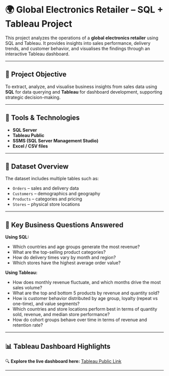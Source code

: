 # 🌍 Global Electronics Retailer – SQL + Tableau Project

This project analyzes the operations of a **global electronics retailer** using SQL and Tableau. It provides insights into sales performance, delivery trends, and customer behavior, and visualises the findings through an interactive Tableau dashboard.

---

## 🎯 Project Objective

To extract, analyze, and visualise business insights from sales data using **SQL** for data querying and **Tableau** for dashboard development, supporting strategic decision-making.

---

## 🧰 Tools & Technologies

- **SQL Server**  
- **Tableau Public**  
- **SSMS (SQL Server Management Studio)**  
- **Excel / CSV files**

---

## 📁 Dataset Overview

The dataset includes multiple tables such as:

- `Orders` – sales and delivery data  
- `Customers` – demographics and geography  
- `Products` – categories and pricing  
- `Stores` – physical store locations  

---

## 🧠 Key Business Questions Answered

**Using SQL:**
- Which countries and age groups generate the most revenue?
- What are the top-selling product categories?
- How do delivery times vary by month and region?
- Which stores have the highest average order value?

**Using Tableau:**
- How does monthly revenue fluctuate, and which months drive the most sales volume?
- What are the top and bottom 5 products by revenue and quantity sold?
- How is customer behavior distributed by age group, loyalty (repeat vs one-time), and value segments?
- Which countries and store locations perform best in terms of quantity sold, revenue, and median store performance?
- How do cohort groups behave over time in terms of revenue and retention rate?

---

## 📊 Tableau Dashboard Highlights

🔍 **Explore the live dashboard here:** [Tableau Public Link](https://public.tableau.com/app/profile/jamie.chau/viz/GlobalElectronicsRetailer-Visualisation/Dashboard)

---


